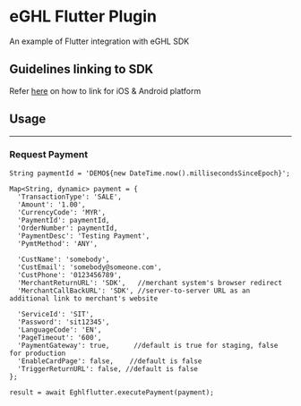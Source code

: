 # eGHL Flutter Plugin

An example of Flutter integration with eGHL SDK

## Guidelines linking to SDK

Refer [here](https://github.com/eGHL/flutter-plugin-eghl/wiki/Android-&-iOS-SDK-library-linking) on how to link for iOS & Android platform

## Usage 
---------------

### Request Payment

```
String paymentId = 'DEMO${new DateTime.now().millisecondsSinceEpoch}';

Map<String, dynamic> payment = {
  'TransactionType': 'SALE',
  'Amount': '1.00',
  'CurrencyCode': 'MYR',
  'PaymentId': paymentId,
  'OrderNumber': paymentId,
  'PaymentDesc': 'Testing Payment',
  'PymtMethod': 'ANY',

  'CustName': 'somebody',
  'CustEmail': 'somebody@someone.com',
  'CustPhone': '0123456789',
  'MerchantReturnURL': 'SDK',   //merchant system's browser redirect
  'MerchantCallBackURL': 'SDK', //server-to-server URL as an additional link to merchant's website

  'ServiceId': 'SIT',
  'Password': 'sit12345',
  'LanguageCode': 'EN',
  'PageTimeout': '600',
  'PaymentGateway': true,      //default is true for staging, false for production
  'EnableCardPage': false,    //default is false
  'TriggerReturnURL': false, //default is false
};

result = await Eghlflutter.executePayment(payment);
